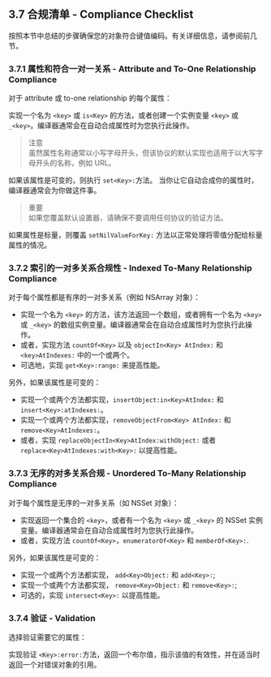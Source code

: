 ## 3.7 合规清单 - Compliance Checklist
按照本节中总结的步骤确保您的对象符合键值编码。有关详细信息，请参阅前几节。

### 3.7.1 属性和符合一对一关系 - Attribute and To-One Relationship Compliance
对于 attribute 或 to-one relationship 的每个属性：

实现一个名为 `<key>` 或 `is<Key>` 的方法，或者创建一个实例变量 `<key>` 或`_<key>`。编译器通常会在自动合成属性时为您执行此操作。

> 注意  
> 虽然属性名称通常以小写字母开头，但该协议的默认实现也适用于以大写字母开头的名称，例如 URL。

如果该属性是可变的，则执行 `set<Key>:`方法。 当你让它自动合成你的属性时，编译器通常会为你做这件事。

> 重要  
> 如果您覆盖默认设置器，请确保不要调用任何协议的验证方法。

如果属性是标量，则覆盖 `setNilValueForKey:` 方法以正常处理将零值分配给标量属性的情况。

### 3.7.2 索引的一对多关系合规性 - Indexed To-Many Relationship Compliance
对于每个属性都是有序的一对多关系（例如 NSArray 对象）：

- 实现一个名为 `<key>` 的方法，该方法返回一个数组，或者拥有一个名为 `<key>` 或 `_<key>` 的数组实例变量。编译器通常会在自动合成属性时为您执行此操作。
- 或者，实现方法 `countOf<Key>` 以及 `objectIn<Key> AtIndex:` 和 `<key>AtIndexes:` 中的一个或两个。
- 可选地，实现 `get<Key>:range:` 来提高性能。

另外，如果该属性是可变的：

- 实现一个或两个方法都实现，`insertObject:in<Key>AtIndex:` 和 `insert<Key>:atIndexes:`。
- 实现一个或两个方法都实现，`removeObjectFrom<Key> AtIndex:` 和 `remove<Key>AtIndexes:`。
- 或者，实现 `replaceObjectIn<Key>AtIndex:withObject:` 或者`replace<Key>AtIndexes:with<Key>:` 以提高性能。

### 3.7.3 无序的对多关系合规 - Unordered To-Many Relationship Compliance
对于每个属性是无序的一对多关系（如 NSSet 对象）：

- 实现返回一个集合的 `<key>`，或者有一个名为 `<key>` 或 `_<key>` 的 NSSet 实例变量。编译器通常会在自动合成属性时为您执行此操作。
- 或者，实现方法 `countOf<Key>`，`enumeratorOf<Key>` 和 `memberOf<Key>:`.

另外，如果该属性是可变的：

- 实现一个或两个方法都实现， `add<Key>Object:` 和 `add<Key>:`;
- 实现一个或两个方法都实现， `remove<Key>Object:` 和 `remove<Key>:`;
- 可选的，实现 `intersect<Key>:` 以提高性能。

### 3.7.4 验证 - Validation
选择验证需要它的属性：

实现验证 `<Key>:error:`方法，返回一个布尔值，指示该值的有效性，并在适当时返回一个对错误对象的引用。